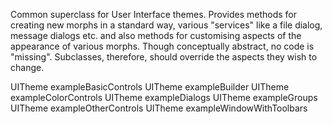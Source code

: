 Common superclass for User Interface themes. Provides methods for creating new morphs in a standard way, various "services" like a file dialog, message dialogs etc. and also methods for customising aspects of the appearance of various morphs.Though conceptually abstract, no code is "missing". Subclasses, therefore, should override the aspects they wish to change.UITheme exampleBasicControlsUITheme exampleBuilderUITheme exampleColorControlsUITheme exampleDialogsUITheme exampleGroupsUITheme exampleOtherControlsUITheme exampleWindowWithToolbars